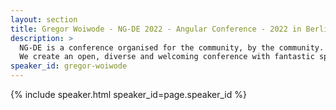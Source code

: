 ```yaml
---
layout: section
title: Gregor Woiwode - NG-DE 2022 - Angular Conference - 2022 in Berlin
description: >
  NG-DE is a conference organised for the community, by the community.
  We create an open, diverse and welcoming conference with fantastic speakers and a warm and friendly environment. 
speaker_id: gregor-woiwode
---
```


{% include speaker.html speaker_id=page.speaker_id %}

